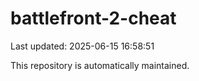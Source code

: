 # battlefront-2-cheat

Last updated: 2025-06-15 16:58:51

This repository is automatically maintained.
